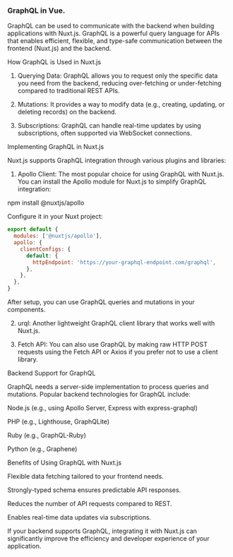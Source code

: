 ### GraphQL in Vue. 


GraphQL can be used to communicate with the backend when building applications with Nuxt.js. GraphQL is a powerful query language for APIs that enables efficient, flexible, and type-safe communication between the frontend (Nuxt.js) and the backend.

How GraphQL is Used in Nuxt.js

1. Querying Data: GraphQL allows you to request only the specific data you need from the backend, reducing over-fetching or under-fetching compared to traditional REST APIs.


2. Mutations: It provides a way to modify data (e.g., creating, updating, or deleting records) on the backend.


3. Subscriptions: GraphQL can handle real-time updates by using subscriptions, often supported via WebSocket connections.



Implementing GraphQL in Nuxt.js

Nuxt.js supports GraphQL integration through various plugins and libraries:

1. Apollo Client: The most popular choice for using GraphQL with Nuxt.js. You can install the Apollo module for Nuxt.js to simplify GraphQL integration:

npm install @nuxtjs/apollo

Configure it in your Nuxt project:

``` js
export default {
  modules: ['@nuxtjs/apollo'],
  apollo: {
    clientConfigs: {
      default: {
        httpEndpoint: 'https://your-graphql-endpoint.com/graphql',
      },
    },
  },
}
```

After setup, you can use GraphQL queries and mutations in your components.


2. urql: Another lightweight GraphQL client library that works well with Nuxt.js.


3. Fetch API: You can also use GraphQL by making raw HTTP POST requests using the Fetch API or Axios if you prefer not to use a client library.



Backend Support for GraphQL

GraphQL needs a server-side implementation to process queries and mutations. Popular backend technologies for GraphQL include:

Node.js (e.g., using Apollo Server, Express with express-graphql)

PHP (e.g., Lighthouse, GraphQLite)

Ruby (e.g., GraphQL-Ruby)

Python (e.g., Graphene)


Benefits of Using GraphQL with Nuxt.js

Flexible data fetching tailored to your frontend needs.

Strongly-typed schema ensures predictable API responses.

Reduces the number of API requests compared to REST.

Enables real-time data updates via subscriptions.


If your backend supports GraphQL, integrating it with Nuxt.js can significantly improve the efficiency and developer experience of your application.

